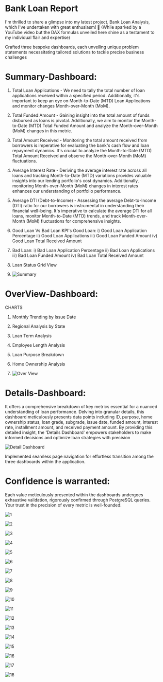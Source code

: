 # Bank Loan Report

I'm thrilled to share a glimpse into my latest project, Bank Loan Analysis, which I've undertaken with great enthusiasm! 💼
(While sparked by a YouTube video but the DAX formulas unveiled here shine as a testament to my individual flair and expertise)

Crafted three bespoke dashboards, each unveiling unique problem statements necessitating tailored solutions to tackle precise business challenges

# Summary-Dashboard:
1. Total Loan Applications - We need to tally the total number of loan applications received within a specified period. Additionally, it's important to keep an eye on Month-to-Date (MTD) Loan Applications and monitor changes Month-over-Month (MoM).

2. Total Funded Amount - Gaining insight into the total amount of funds disbursed as loans is pivotal. Additionally, we aim to monitor the Month-to-Date (MTD) Total Funded Amount and analyze the Month-over-Month (MoM) changes in this metric.

3. Total Amount Received - Monitoring the total amount received from borrowers is imperative for evaluating the bank's cash flow and loan repayment dynamics. It's crucial to analyze the Month-to-Date (MTD) Total Amount Received and observe the Month-over-Month (MoM) fluctuations.

4. Average Interest Rate - Deriving the average interest rate across all loans and tracking Month-to-Date (MTD) variations provides valuable insights into our lending portfolio's cost dynamics. Additionally, monitoring Month-over-Month (MoM) changes in interest rates enhances our understanding of portfolio performance.

5. Average DTI (Debt-to-Income) - Assessing the average Debt-to-Income (DTI) ratio for our borrowers is instrumental in understanding their financial well-being. It's imperative to calculate the average DTI for all loans, monitor Month-to-Date (MTD) trends, and track Month-over-Month (MoM) fluctuations for comprehensive insights.

6. Good Loan Vs Bad Loan KPI's
Good Loan:
i) Good Loan Application Percentage
ii) Good Loan Applications
iii) Good Loan Funded Amount
iv) Good Loan Total Received Amount

7. Bad Loan:
i) Bad Loan Application Percentage
ii) Bad Loan Applications
iii) Bad Loan Funded Amount
iv) Bad Loan Total Received Amount

8. Loan Status Grid View

9. ![Summary](https://github.com/Surjendud4/bank-loan-report/assets/168835348/c2b42f65-1720-4830-86f3-457c3de820af)


# OverView-Dashboard:
CHARTS
1. Monthly Trending by Issue Date
2. Regional Analysis by State
3. Loan Term Analysis
4. Employee Length Analysis
5. Loan Purpose Breakdown
6. Home Ownership Analysis

7. ![Over View](https://github.com/Surjendud4/bank-loan-report/assets/168835348/f8e0b863-ade0-488a-85c3-ca228bb9e475)


# Details-Dashboard:
It offers a comprehensive breakdown of key metrics essential for a nuanced understanding of loan performance. Delving into granular details, this dashboard meticulously presents data points including ID, purpose, home ownership status, loan grade, subgrade, issue date, funded amount, interest rate, installment amount, and received payment amount. By providing this detailed insight, the 'Details Dashboard' empowers stakeholders to make informed decisions and optimize loan strategies with precision

![Detail Dashboard](https://github.com/Surjendud4/bank-loan-report/assets/168835348/af3519b6-062a-435e-9f1d-7af6c56b35cd)


Implemented seamless page navigation for effortless transition among the three dashboards within the application.

# Confidence is warranted:
Each value meticulously presented within the dashboards undergoes exhaustive validation, rigorously confirmed through PostgreSQL queries. Your trust in the precision of every metric is well-founded.


![1](https://github.com/Surjendud4/bank-loan-report/assets/168835348/a08577df-820c-4c5a-9fef-4ebb8ab444ff)

![2](https://github.com/Surjendud4/bank-loan-report/assets/168835348/0e882093-1d6f-40e3-9b50-28d187106b90)

![3](https://github.com/Surjendud4/bank-loan-report/assets/168835348/f6a3c3b1-0a38-492d-bef7-352812713f06)

![4](https://github.com/Surjendud4/bank-loan-report/assets/168835348/1a5117e9-7aec-4c1e-bb01-867d965ecb19)

![5](https://github.com/Surjendud4/bank-loan-report/assets/168835348/154a0a04-1ed3-47ef-ad3f-1738d9e2125a)

![6](https://github.com/Surjendud4/bank-loan-report/assets/168835348/459dd3cc-3b81-4520-b359-dda79a10664a)

![7](https://github.com/Surjendud4/bank-loan-report/assets/168835348/918aeba5-dd19-4010-b90d-d0004468049b)

![8](https://github.com/Surjendud4/bank-loan-report/assets/168835348/b4f51b48-9d4c-4cce-80ed-5b89bdc2de04)

![9](https://github.com/Surjendud4/bank-loan-report/assets/168835348/f7021b75-2529-4b49-8204-0be113ce6b47)

![10](https://github.com/Surjendud4/bank-loan-report/assets/168835348/5f4f22d3-1c0a-41c7-92c2-806f8b5202e2)

![11](https://github.com/Surjendud4/bank-loan-report/assets/168835348/f4d08014-06cb-4284-bfdb-e241c7762053)

![12](https://github.com/Surjendud4/bank-loan-report/assets/168835348/ddbb7687-bf7f-4da9-bb7a-90dd9a9d2aba)

![13](https://github.com/Surjendud4/bank-loan-report/assets/168835348/8f370296-5c6f-4ca0-a475-bd3cd885b28a)

![14](https://github.com/Surjendud4/bank-loan-report/assets/168835348/73fdc8f2-9b4b-4ac4-bd18-8eb20fe8a8e9)

![15](https://github.com/Surjendud4/bank-loan-report/assets/168835348/33f79c47-69a3-4929-8cda-9060bd1258ca)

![16](https://github.com/Surjendud4/bank-loan-report/assets/168835348/bd0080b0-1edc-4e56-89d9-0ec151154283)

![17](https://github.com/Surjendud4/bank-loan-report/assets/168835348/8616ceb7-55a5-4a3e-ae2a-69f1df4bd80a)

![18](https://github.com/Surjendud4/bank-loan-report/assets/168835348/5c131636-cc68-4f5f-a32f-d64617f5ad9c)















